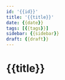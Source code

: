 ```yaml
---
id: '{{id}}'
title: '{{title}}'
date: {{date}}
tags: [{{tags}}]
sidebar: {{sidebar}}
draft: {{draft}}
---
```


# {{title}}

<!-- more -->
